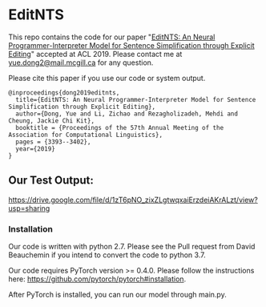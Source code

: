 # EditNTS
This repo contains the code for our paper "[EditNTS: An Neural Programmer-Interpreter Model for Sentence Simplification through Explicit Editing](https://arxiv.org/abs/1906.08104)" accepted at ACL 2019. Please contact me at yue.dong2@mail.mcgill.ca for any question.

Please cite this paper if you use our code or system output.
```
@inproceedings{dong2019editnts,
  title={EditNTS: An Neural Programmer-Interpreter Model for Sentence Simplification through Explicit Editing},
  author={Dong, Yue and Li, Zichao and Rezagholizadeh, Mehdi and Cheung, Jackie Chi Kit},
  booktitle = {Proceedings of the 57th Annual Meeting of the Association for Computational Linguistics},
  pages = {3393--3402},
  year={2019}
}
```
## Our Test Output:
https://drive.google.com/file/d/1zT6pNO_zixZLgtwqxaiErzdeiAKrALzt/view?usp=sharing

### Installation
Our code is written with python 2.7. Please see the Pull request from David Beauchemin if you intend to convert the code to python 3.7.

Our code requires PyTorch version >= 0.4.0. Please follow the instructions here: https://github.com/pytorch/pytorch#installation.

After PyTorch is installed, you can run our model through main.py. 


